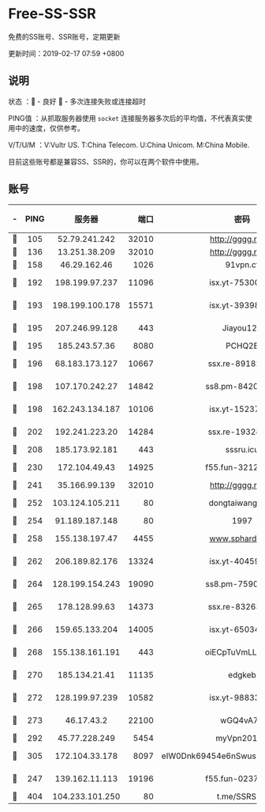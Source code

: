 # Free-SS-SSR

免费的SS账号、SSR账号，定期更新

更新时间：2019-02-17 07:59 +0800

## 说明

状态     ：🙂 - 良好 🙁 - 多次连接失败或连接超时

PING值   ：从抓取服务器使用 `socket` 连接服务器多次后的平均值，不代表真实使用中的速度，仅供参考。

V/T/U/M  ：V:Vultr US. T:China Telecom. U:China Unicom. M:China Mobile.

目前这些账号都是兼容SS、SSR的，你可以在两个软件中使用。

## 账号

|-|PING|服务器|端口|密码|加密方式|区域|V/T/U/M|
|:----:|:----:|:-----:|-----:|:----:|:----:|:----:|:----:|
|🙂|105|52.79.241.242|32010|http://gggg.rocks|chacha20|KR|10↑/10↑/10↑/10↑|
|🙂|136|13.251.38.209|32010|http://gggg.rocks|chacha20|SG|10↑/10↑/10↑/10↑|
|🙂|158|46.29.162.46|1026|91vpn.cf|rc4-md5|RU|10↑/10↑/10↑/10↑|
|🙂|192|198.199.97.237|11096|isx.yt-75300648|aes-256-cfb|US|10↑/10↑/10↑/10↑|
|🙂|193|198.199.100.178|15571|isx.yt-39398519|aes-256-cfb|US|10↑/10↑/10↑/10↑|
|🙂|195|207.246.99.128|443|Jiayou123|aes-256-cfb|US|10↑/10↑/10↑/10↑|
|🙂|195|185.243.57.36|8080|PCHQ2E|rc4-md5|US|10↑/10↑/10↑/10↑|
|🙂|196|68.183.173.127|10667|ssx.re-89182377|aes-256-cfb|US|10↑/10↑/10↑/10↑|
|🙂|198|107.170.242.27|14842|ss8.pm-84208865|aes-256-cfb|US|10↑/10↑/10↑/10↑|
|🙂|198|162.243.134.187|10106|isx.yt-15237932|aes-256-cfb|US|10↑/10↑/10↑/10↑|
|🙂|202|192.241.223.20|14284|ssx.re-19328546|aes-256-cfb|US|10↑/10↑/10↑/10↑|
|🙂|208|185.173.92.181|443|sssru.icu|rc4-md5|RU|10↑/10↑/10↑/10↑|
|🙂|230|172.104.49.43|14925|f55.fun-32127186|aes-256-cfb|SG|10↑/10↑/10↑/10↑|
|🙂|241|35.166.99.139|32010|http://gggg.rocks|chacha20|US|10↑/10↑/10↑/10↑|
|🙂|252|103.124.105.211|80|dongtaiwang.com|aes-256-cfb|US|10↑/10↑/10↑/10↑|
|🙂|254|91.189.187.148|80|1997|chacha20|US|10↑/10↑/10↑/10↑|
|🙂|258|155.138.197.47|4455|www.sphard.com|aes-256-cfb|US|10↑/10↑/10↑/10↑|
|🙂|262|206.189.82.176|13324|isx.yt-40459259|aes-256-cfb|SG|10↑/10↑/10↑/10↑|
|🙂|264|128.199.154.243|19090|ss8.pm-75908387|aes-256-cfb|SG|10↑/10↑/10↑/10↑|
|🙂|265|178.128.99.63|14373|ssx.re-83263368|aes-256-cfb|SG|10↑/10↑/10↑/10↑|
|🙂|266|159.65.133.204|14005|isx.yt-65034190|aes-256-cfb|SG|10↑/10↑/10↑/10↑|
|🙂|268|155.138.161.191|443|oiECpTuVmLLxk4Ts|aes-256-cfb|US|10↑/10↑/10↑/10↑|
|🙂|270|185.134.21.41|11135|edgkeb|aes-256-cfb|GB|10↑/10↑/10↑/10↑|
|🙂|272|128.199.97.239|10582|isx.yt-98833353|aes-256-cfb|SG|10↑/10↑/10↑/10↑|
|🙂|273|46.17.43.2|22100|wGQ4vA7D|aes-256-gcm|RU|8↑/10↑/10↑/10↑|
|🙂|292|45.77.228.249|5454|myVpn2019[]|rc4-md5|GB|10↑/10↑/10↑/10↑|
|🙂|305|172.104.33.178|8097|eIW0Dnk69454e6nSwuspv9DmS201tQ0D|aes-256-cfb|SG|10↑/10↑/10↑/10↑|
|🙂|247|139.162.11.113|19196|f55.fun-02374211|aes-256-cfb|SG|10↑/10↑/10↑/10↑|
|🙂|404|104.233.101.250|80|t.me/SSRSUB|rc4-md5|CA|10↑/10↑/10↑/10↑|
